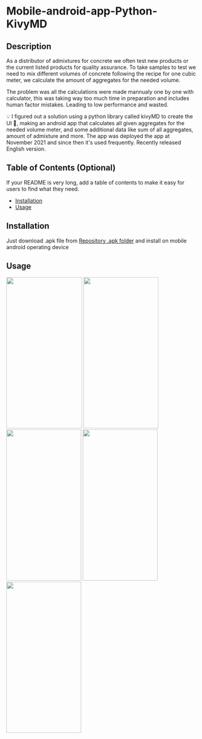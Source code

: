 # Mobile-android-app-Python-KivyMD

## Description 
As a distributor of admixtures for concrete we often test new products or the current
listed products for quality assurance. To take samples to test we need to mix different
volumes of concrete following the recipe for one cubic meter, we calculate the amount
of aggregates for the needed volume.

The problem was all the calculations were made mannualy one by one with calculator,
this was taking way too much time in preparation and includes human factor mistakes.
Leading to low performance and wasted.

💡 I figured out a solution using a python library called kivyMD to create the UI 📲, making an android app that
calculates all given aggregates for the needed volume meter, and some additional data
like sum of all aggregates, amount of admixture and more. The app was deployed the
app at November 2021 and since then it's used frequently. Recently released English
version.
## Table of Contents (Optional)

If your README is very long, add a table of contents to make it easy for users to find what they need.

* [Installation](#installation)
* [Usage](#usage)

## Installation 
Just download .apk file from [Repository .apk folder](https://github.com/TeodorGjava/Mobile-android-app-Python-KivyMD/tree/main/packed%20.apk%20file) and install on  mobile android operating device
## Usage

<img src ="https://user-images.githubusercontent.com/90547780/191474572-e2703a84-9c47-4524-9909-e68428580e69.jpg" width="200" height="400"/> <img src ="https://user-images.githubusercontent.com/90547780/191473890-7e405f1b-ff60-4412-8bc6-949ca9726794.jpg" width="198" height="400"/> <img src = "https://user-images.githubusercontent.com/90547780/191475071-0a7edc89-341d-492f-8661-36fa02135fb4.jpg" width="198" height="400"/> <img src = "https://user-images.githubusercontent.com/90547780/191475209-57e671d4-1f0b-4665-9e00-e155354c8062.jpg" width="198" height="400"/> <img src = "https://user-images.githubusercontent.com/90547780/191475793-51d7df5f-4bfa-4ef8-bf05-6f3c48b92276.jpg" width="198" height="400"/>
